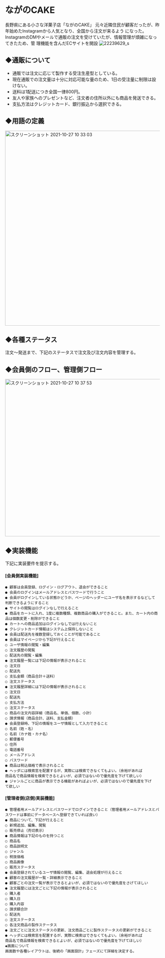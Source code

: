 # ながのCAKE

長野県にある小さな洋菓子店「ながのCAKE」
元々近隣住民が顧客だったが、昨年始めたInstagramから人気となり、全国から注文が来るよう になった。 InstagramのDMやメールで通販の注文を受けていたが、情報管理が煩雑になってきたため、管 理機能を含んだECサイトを開設
![22239629_s](https://user-images.githubusercontent.com/88571532/138222176-27f5d9ef-3d03-4ce8-9a6c-a9b927a65655.jpg)


## ◆通販について

 - 通販では注文に応じて製作する受注生産型としている。
 - 現在通販での注文量は十分に対応可能な量のため、1日の受注量に制限は設けない。
 - 送料は1配送につき全国一律800円。
 - 友人や家族へのプレゼントなど、注文者の住所以外にも商品を発送できる。
- 支払方法はクレジットカード、銀行振込から選択できる。

## ◆用語の定義
<img width="632" alt="スクリーンショット 2021-10-27 10 33 03" src="https://user-images.githubusercontent.com/88571532/138985010-d817313c-8ee7-422d-ac1d-fc893066aec2.png">


## ◆各種ステータス
注文〜発送まで、下記のステータスで注文及び注文内容を管理する。



## ◆会員側のフロー、管理側フロー

<img width="510" alt="スクリーンショット 2021-10-27 10 37 53" src="https://user-images.githubusercontent.com/88571532/138985258-640030f4-2e96-4b60-9747-3750df6323c3.png">

## ◆実装機能

下記に実装要件を提示する。


#### [会員側実装機能]
    ● 顧客は会員登録、ログイン・ログアウト、退会ができること
    ● 会員のログインはメールアドレスとパスワードで行うこと
    ● 会員がログインしている状態かどうか、ページのヘッダーにユーザ名を表示するなどして
    判断できるようにすること
    ● サイトの閲覧はログインなしで行えること
    ● 商品をカートに入れ、1度に複数種類、複数商品の購入ができること。また、カート内の商
    品は個数変更・削除ができること
    ● カートへの商品追加はログインなしでは行えないこと
    ● クレジットカード情報はシステム上保持しないこと
    ● 会員は配送先を複数登録しておくことが可能であること
    ● 会員はマイページから下記が行えること
    ○ ユーザ情報の閲覧・編集
    ○ 注文履歴の閲覧
    ○ 配送先の閲覧・編集
    ● 注文履歴一覧には下記の情報が表示されること
    ○ 注文日
    ○ 配送先
    ○ 支払金額（商品合計＋送料）
    ○ 注文ステータス
    ● 注文履歴詳細には下記の情報が表示されること
    ○ 注文日
    ○ 配送先
    ○ 支払方法
    ○ 注文ステータス
    ○ 商品の注文内容詳細（商品名、単価、個数、小計）
    ○ 請求情報（商品合計、送料、支払金額）
    ● 会員登録時、下記の情報をユーザ情報として入力できること
    ○ 名前（姓・名）
    ○ 名前（カナ姓・カナ名）
    ○ 郵便番号
    ○ 住所
    ○ 電話番号
    ○ メールアドレス
    ○ パスワード
    ● 商品は税込価格で表示されること
    ● ヘッダには検索窓を配置するが、実際には検索できなくてもよい。（余裕があれば
    商品名で商品情報を検索できるとよいが、必須ではないので優先度を下げて欲しい）
    ● ジャンルごとに商品が表示できる機能があればよいが、必須ではないので優先度を下げ
    て欲しい

#### [管理者側(店側)実装機能]
    ● 管理者用メールアドレスとパスワードでログインできること（管理者用メールアドレスとパ
    スワードは事前にデータベースへ登録できていれば良い）
    ● 商品について、下記が行えること
    ○ 新規追加、編集、閲覧
    ○ 販売停止（売切表示）
    ● 商品情報は下記のものを持つこと
    ○ 商品名
    ○ 商品説明文
    ○ ジャンル
    ○ 税抜価格
    ○ 商品画像
    ○ 販売ステータス
    ● 会員登録されているユーザ情報の閲覧、編集、退会処理が行えること
    ● 顧客の注文履歴が一覧・詳細表示できること
    ● 顧客ごとの注文一覧が表示できるとよいが、必須ではないので優先度をさげてほしい
    ● 注文履歴には注文ごとに下記の情報が表示されること
    ○ 購入者
    ○ 購入日
    ○ 購入内容
    ○ 請求額合計
    ○ 配送先
    ○ 注文ステータス
    ○ 各注文商品の製作ステータス
    ● 注文ごとに注文ステータスの更新、注文商品ごとに製作ステータスの更新ができること
    ● ヘッダには検索窓を配置するが、実際に検索はできなくてもよい。（余裕があれば
    商品名で商品情報を検索できるとよいが、必須ではないので優先度を下げてほしい）
    ◆画面について
    画面数や各種レイアウトは、後続の「画面設計」フェーズにて詳細を決定する。